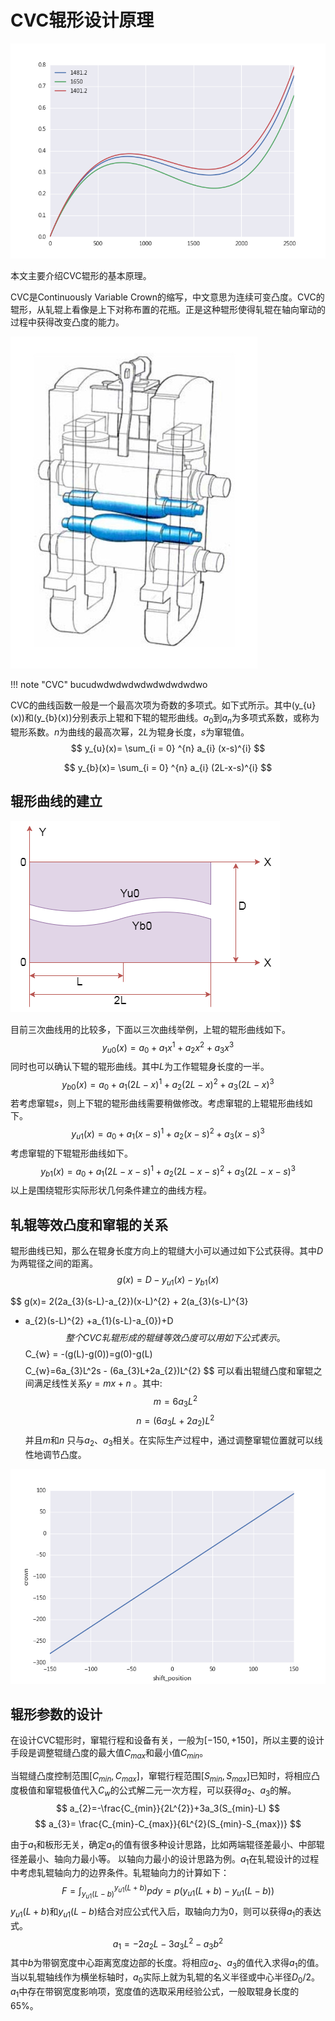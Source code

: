 # CVC辊形设计原理

![cvc](cvc_roll_design/cvc.png)



本文主要介绍CVC辊形的基本原理。

CVC是Continuously Variable Crown的缩写，中文意思为连续可变凸度。CVC的辊形，从轧辊上看像是上下对称布置的花瓶。正是这种辊形使得轧辊在轴向窜动的过程中获得改变凸度的能力。

![attr](cvc_roll_design/attr.jpg)

!!! note  "CVC"
    bucudwdwdwdwdwdwdwdwdwo

CVC的曲线函数一般是一个最高次项为奇数的多项式。如下式所示。其中\(y_{u}(x)\)和\(y_{b}(x)\)分别表示上辊和下辊的辊形曲线。$a_{0}$到$a_{n}$为多项式系数，或称为辊形系数。$n$为曲线的最高次幂，$2L$为辊身长度，$s$为窜辊值。
$$
y_{u}(x)= \sum_{i = 0} ^{n} a_{i} (x-s)^{i}
$$

$$
 y_{b}(x)= \sum_{i = 0} ^{n} a_{i} (2L-x-s)^{i}
$$
## 辊形曲线的建立
![示意图](cvc_roll_design/pic.png)

目前三次曲线用的比较多，下面以三次曲线举例，上辊的辊形曲线如下。
$$
y_{u0}(x) = a_{0} + a_{1} x ^{1} + a_{2} x^{2} + a_{3} x^{3}
$$
同时也可以确认下辊的辊形曲线。其中$L$为工作辊辊身长度的一半。
$$
y_{b0}(x) = a_{0} + a_{1}(2L-x) ^{1}+a_{2}(2L-x) ^{2}+a_{3}(2L-x) ^{3}
$$
若考虑窜辊$s$，则上下辊的辊形曲线需要稍做修改。考虑窜辊的上辊辊形曲线如下。
$$
y_{u1}(x) = a_{0} +a_{1}(x-s) ^{1}+a_{2}(x-s) ^{2}+a_{3}(x-s) ^{3}
$$
考虑窜辊的下辊辊形曲线如下。
$$
y_{b1}(x) = a_{0} +a_{1} (2L-x-s)^{1} + a_{2}(2L-x-s)^{2} + a_{3}(2L-x-s)^{3}
$$
以上是围绕辊形实际形状几何条件建立的曲线方程。

## 轧辊等效凸度和窜辊的关系
辊形曲线已知，那么在辊身长度方向上的辊缝大小可以通过如下公式获得。其中$D$为两辊径之间的距离。
$$
g(x)= D-y_{u1}(x) -y_{b1}(x)
$$

$$
g(x)= 2(2a_{3}(s-L)-a_{2})(x-L)^{2} + 2(a_{3}(s-L)^{3} 
- a_{2}(s-L)^{2} +a_{1}(s-L)-a_{0})+D
$$
整个CVC轧辊形成的辊缝等效凸度可以用如下公式表示。
$$
C_{w} = -(g(L)-g(0))=g(0)-g(L)
$$
$$
C_{w}=6a_{3}L^2s - (6a_{3}L+2a_{2})L^{2}
$$
可以看出辊缝凸度和窜辊之间满足线性关系$y=mx+n$ 。其中:
$$
 m = 6 a_{3}L^2
$$
$$
n=(6a_{3}L+2a_{2}) L^{2}
$$
并且$m$和$n$ 只与$a_{2}$、$a_{3}$相关。在实际生产过程中，通过调整窜辊位置就可以线性地调节凸度。

![line](cvc_roll_design/line.png)

## 辊形参数的设计
在设计CVC辊形时，窜辊行程和设备有关，一般为$[-150, +150]​$，所以主要的设计手段是调整辊缝凸度的最大值$C_{max}​$和最小值$C_{min}​$。

当辊缝凸度控制范围$[C_{min}, C_{max}]$，窜辊行程范围$[S_{min}, S_{max}]$已知时，将相应凸度极值和窜辊极值代入$C_{w}$的公式解二元一次方程，可以获得$a_{2}$、$a_{3}$的解。
$$
a_{2}=-\frac{C_{min}}{2L^{2}}+3a_3(S_{min}-L)
$$
$$
a_{3}= \frac{C_{min}-C_{max}}{6L^{2}(S_{min}-S_{max})}
$$


由于$a_{1}$和板形无关，确定$a_{1}$的值有很多种设计思路，比如两端辊径差最小、中部辊径差最小、轴向力最小等。
以轴向力最小的设计思路为例。$a_{1}$在轧辊设计的过程中考虑轧辊轴向力的边界条件。轧辊轴向力的计算如下：
$$
F=\int_{y_{u1}(L-b)}^{y_{u1}(L+b)}pdy
= p(y_{u1}(L+b)-y_{u1}(L-b))
$$
$y_{u1}(L+b)$和$y_{u1}(L-b)$结合对应公式代入后，取轴向力为0，则可以获得$a_{1}$的表达式。
$$
a_{1}= - 2 a_{2} L-3 a_{3} L^{2}- a_{3} b^{2}
$$
其中$b$为带钢宽度中心距离宽度边部的长度。将相应$a_{2}$、$a_{3}$的值代入求得$a_{1}$的值。当以轧辊轴线作为横坐标轴时，$a_{0}$实际上就为轧辊的名义半径或中心半径$D_{0}/2$。$a_{1}$中存在带钢宽度影响项，宽度值的选取采用经验公式，一般取辊身长度的65%。
